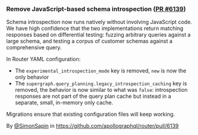 ### Remove JavaScript-based schema introspection ([PR #6139](https://github.com/apollographql/router/pull/6139))

Schema introspection now runs natively without involving JavaScript code. We have high confidence that the two implementations return matching responses based on differential testing: fuzzing arbitrary queries against a large schema, and testing a corpus of customer schemas against a comprehensive query.

In Router YAML configuration:

* The `experimental_introspection_mode` key is removed, `new` is now the only behavior
* The `supergraph.query_planning.legacy_introspection_caching` key is removed, the behavior is now similar to what was `false`: introspection responses are not part of the query plan cache but instead in a separate, small, in-memory only cache.

Migrations ensure that existing configuration files will keep working.

By [@SimonSapin](https://github.com/SimonSapin) in https://github.com/apollographql/router/pull/6139
